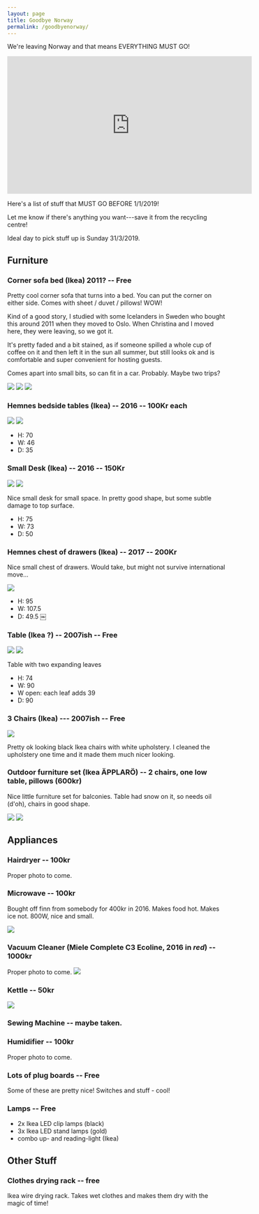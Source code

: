 ```yaml
---
layout: page
title: Goodbye Norway
permalink: /goodbyenorway/
---
```


We're leaving Norway and that means EVERYTHING MUST GO!

<iframe width="560" height="315" src="https://www.youtube.com/embed/ZEwmEFN_mlU" frameborder="0" allow="accelerometer; autoplay; encrypted-media; gyroscope; picture-in-picture" allowfullscreen></iframe>

Here's a list of stuff that MUST GO BEFORE 1/1/2019!

Let me know if there's anything you want---save it from the recycling centre!

Ideal day to pick stuff up is Sunday 31/3/2019.

## Furniture

### Corner sofa bed (Ikea) 2011? -- Free

Pretty cool corner sofa that turns into a bed. You can put the corner on either side. Comes with sheet / duvet / pillows! WOW!

Kind of a good story, I studied with some Icelanders in Sweden who bought this around 2011 when they moved to Oslo. When Christina and I moved here, they were leaving, so we got it.

It's pretty faded and a bit stained, as if someone spilled a whole cup of coffee on it and then left it in the sun all summer, but still looks ok and is comfortable and super convenient for hosting guests.

Comes apart into small bits, so can fit in a car. Probably. Maybe two trips?

![](couch1.jpg)
![](couch2.jpg)
![](couch3.jpg)

### Hemnes bedside tables (Ikea) -- 2016 -- 100Kr each

![](bedtables1.jpg)
![](bedtables2.jpg)

- H: 70
- W: 46
- D: 35

### Small Desk (Ikea) -- 2016 -- 150Kr

![](desk1.jpg)
![](desk2.jpg)

Nice small desk for small space. In pretty good shape, but some subtle damage to top surface.

- H: 75
- W: 73
- D: 50

### Hemnes chest of drawers (Ikea) -- 2017 -- 200Kr

Nice small chest of drawers. Would take, but might not survive international move...

![](drawers.jpg)

- H: 95
- W: 107.5
- D: 49.5
￼
### Table (Ikea ?) -- 2007ish -- Free

![](table1.jpg)
![](table2.jpg)

Table with two expanding leaves

- H: 74
- W: 90
- W open: each leaf adds 39
- D: 90

### 3 Chairs (Ikea) --- 2007ish -- Free

![](chair1.jpg)

Pretty ok looking black Ikea chairs with white upholstery. I cleaned the upholstery one time and it made them much nicer looking.

### Outdoor furniture set (Ikea ÄPPLARÖ) -- 2 chairs, one low table, pillows (600kr)

Nice little furniture set for balconies. Table had snow on it, so needs oil (d'oh), chairs in good shape.

![](outdoorset1.jpg)
![](outdoorset2.jpg)

## Appliances

### Hairdryer -- 100kr

Proper photo to come.


### Microwave -- 100kr 

Bought off finn from somebody for 400kr in 2016. Makes food hot. Makes ice not.  800W, nice and small.

![](microwave.jpg)

### Vacuum Cleaner (Miele Complete C3 Ecoline, 2016 in _red_) -- 1000kr

Proper photo to come.
![](vacuumbox.jpg)

### Kettle -- 50kr

![](kettle.jpg)

### Sewing Machine -- maybe taken.

### Humidifier -- 100kr

Proper photo to come.

### Lots of plug boards -- Free

Some of these are pretty nice! Switches and stuff - cool!

### Lamps -- Free

- 2x Ikea LED clip lamps (black)
- 3x Ikea LED stand lamps (gold)
- combo up- and reading-light (Ikea)

## Other Stuff

### Clothes drying rack -- free

Ikea wire drying rack. Takes wet clothes and makes them dry with the magic of time!

